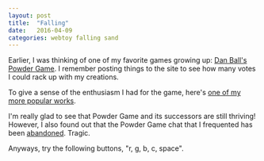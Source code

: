 ```yaml
---
layout: post
title:  "Falling"
date:   2016-04-09
categories: webtoy falling sand
---
```


Earlier, I was thinking of one of my favorite games growing up: [Dan Ball's Powder Game](http://dan-ball.jp/en/javagame/dust/). I remember posting things to the site to see how many votes I could rack up with my creations.

To give a sense of the enthusiasm I had for the game, here's [one of my more popular works](http://dan-ball.jp/en/javagame/dust/218608.html).

I'm really glad to see that Powder Game and its successors are still thriving! However, I also found out that the Powder Game chat that I frequented has been [abandoned](http://xat.com/1991roncampo). Tragic.

Anyways, try the following buttons, "r, g, b, c, space".

<script src="/processing/processing.js" type="text/javascript"></script>
<canvas id="Falling" data-processing-sources="/processing/Falling.pde" width="500" height="500"> </canvas>
